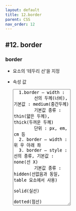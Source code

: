 ```yaml
---
layout: default
title: 12.border
parent: CSS
nav_order: 12
---
```


## #12. border
###	border
- 요소의 ‘테두리 선’을 지정
- 속성 값

    <textarea class="codetext" rows="24" readonly>
    1.border – width : 
          선의 두께(너비), 기본값 : medium(중간두께)
          기본값 종류 : thin(얇은 두께), thick(두꺼운 두께)
          단위 : px, em, cm 등
    2. border – width : 위 우 아래 좌
    3. border – style : 선의 종류, 기본값 : none(선 X)
          기본값 종류 : hidden(선없음과 동일, table 요소에서 사용)
                       solid(실선)
                       dotted(점선)
                       dashed(파선)
			           double(두줄 선)
			           groove(홈이 파여있는 모양(선))
			           ridge(홈이 솟은 모양(선))
			           inset(요소 전체가 들어간 모양(선))
			           outset(요소 전체가 나온 모양(선))
	4. border-style : 위 우 아래 좌
    5. border – color : 선의 색상
    6. border : 두께 종류 색상   =>  border : 1px solid red;
    7. border – top(bottom,left,right) – width(style,color)
    ※ 두께가 두꺼워질수록 크기 증가
        border: 1px width,height : 100px
        가로 세로 크기가 각 102px;
        -> 크기가 커지지 않도록 하려면 box-sizing : border-box 추가
    </textarea>

